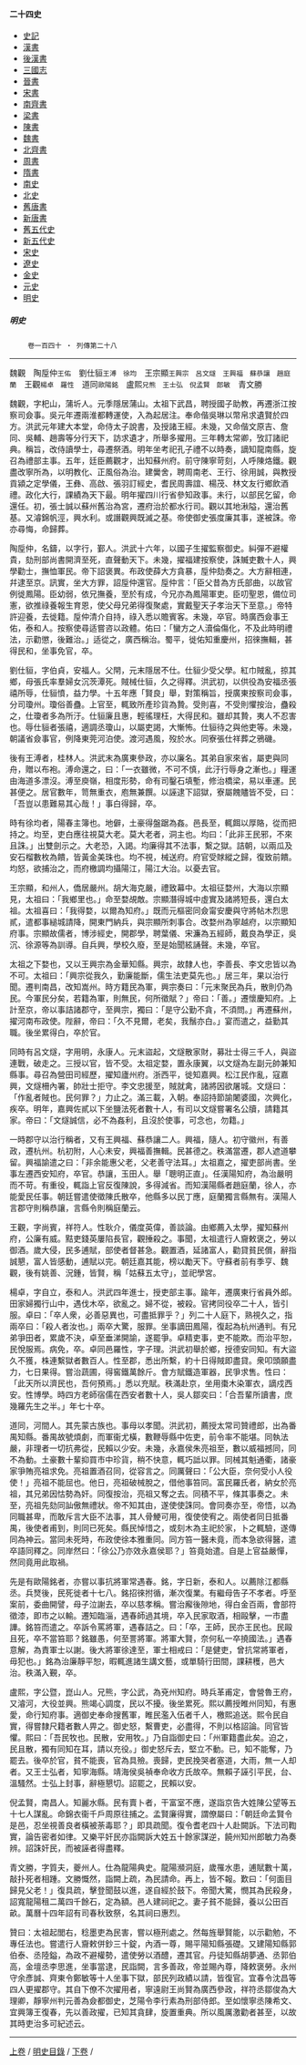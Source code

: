  



#### 二十四史

*   [史記](../a01/a01.md)
*   [漢書](../a02/a02.md)
*   [後漢書](../a03/a03.md)
*   [三國志](../a04/a04.md)
*   [晉書](../a05/a05.md)
*   [宋書](../a06/a06.md)
*   [南齊書](../a07/a07.md)
*   [梁書](../a08/a08.md)
*   [陳書](../a09/a09.md)
*   [魏書](../a10/a10.md)
*   [北齊書](../a11/a11.md)
*   [周書](../a12/a12.md)
*   [隋書](../a13/a13.md)
*   [南史](../a14/a14.md)
*   [北史](../a15/a15.md)
*   [舊唐書](../a16/a16.md)
*   [新唐書](../a17/a17.md)
*   [舊五代史](../a18/a18.md)
*   [新五代史](../a19/a19.md)
*   [宋史](../a20/a20.md)
*   [遼史](../a21/a21.md)
*   [金史](../a22/a22.md)
*   [元史](../a23/a23.md)
*   [明史](../a24/a24.md)		


##### 明史
　　
	`卷一百四十 ‧ 列傳第二十八`

* * *

魏觀　陶垕仲`王佑`　劉仕貆`王溥　徐均`　王宗顯`王興宗　呂文燧　王興福　蘇恭讓　趙庭蘭`　王觀`楊卓　羅性`　道同`歐陽銘`　盧熙`兄熊　王士弘　倪孟賢　郎敏`　青文勝

魏觀，字𣏌山，蒲圻人。元季隱居蒲山。太祖下武昌，聘授國子助教，再遷浙江按察司僉事。吳元年遷兩淮都轉運使，入為起居注。奉命偕吳琳以幣帛求遺賢於四方。洪武元年建大本堂，命侍太子說書，及授諸王經。未幾，又命偕文原吉、詹同、吳輔、趙壽等分行天下，訪求遺才，所舉多擢用。三年轉太常卿，攷訂諸祀典。稱旨，改侍讀學士，尋遷祭酒。明年坐考祀孔子禮不以時奏，謫知龍南縣，旋召為禮部主事。五年，廷臣薦觀才，出知蘇州府。前守陳寧苛刻，人呼陳烙鐵。觀盡改寧所為，以明教化、正風俗為治。建黌舍，聘周南老、王行、徐用誠，與教授貢潁之定學儀，王彝、高啟、張羽訂經史，耆民周壽誼、楊茂、林文友行鄉飲酒禮。政化大行，課績為天下最。明年擢四川行省參知政事。未行，以部民乞留，命還任。初，張士誠以蘇州舊治為宮，遷府治於都水行司。觀以其地湫隘，還治舊基。又濬錦帆涇，興水利。或譖觀興既滅之基。帝使御史張度廉其事，遂被誅。帝亦尋悔，命歸葬。

陶垕仲，名鑄，以字行，鄞人。洪武十六年，以國子生擢監察御史。糾彈不避權貴，劾刑部尚書開濟至死，直聲動天下。未幾，擢福建按察使，誅贓吏數十人，興學勸士，撫恤軍民。帝下詔褒異。布政使薛大方貪暴，垕仲劾奏之。大方辭相連，幷逮至京。訊實，坐大方罪，詔垕仲還官。垕仲言：「臣父昔為方氏部曲，以故官例徙鳳陽。臣幼弱，依兄撫養，至於有成，今兄亦為鳳陽軍吏。臣叨聖恩，備位司憲，欲推祿養報生育恩，使父母兄弟得復聚處，實戴聖天子孝治天下至意。」帝特許迎養，去徙籍。垕仲清介自持，祿入悉以贍賓客。未幾，卒官。時廣西僉事王佑，泰和人。按察使尋适嘗咨以政體。佑曰：「蠻方之人瀆倫傷化，不及此時明禮法，示勸懲，後難治。」适從之，廣西稱治。蜀平，徙佑知重慶州，招徠撫輯，甚得民和，坐事免官，卒。

劉仕貆，字伯貞，安福人。父閈，元末隱居不仕。仕貆少受父學。紅巾賊亂，掠其鄉，母張氏率羣婦女沉茨潭死。賊械仕貆，久之得釋。洪武初，以供役為安福丞張禧所辱，仕貆憤，益力學。十五年應「賢良」舉，對策稱旨，授廣東按察司僉事，分司瓊州。瓊俗善蠱。上官至，輒致所產珍貨為贄。受則喜，不受則懼按治，蠱殺之，仕瓊者多為所汙。仕貆廉且惠，輕徭理枉，大得民和。雖却其贄，夷人不忍害也。辱仕貆者張禧，適調丞瓊山，以屬吏謁，大慚怖。仕貆待之與他吏等。未幾，朝議省僉事官，例降東莞河泊使。渡河遇風，歿於水。同寮張仕祥葬之鴉磯。

後有王溥者，桂林人。洪武末為廣東參政，亦以廉名。其弟自家來省，屬吏與同舟，贈以布袍。溥命還之，曰：「一衣雖微，不可不慎，此汙行辱身之漸也。」糧運由海道多漂沒。溥至庾嶺，相度形勢，命有司鑿石填塹，修治橋梁，易以車運。民甚便之。居官數年，笥無重衣，庖無兼饌。以誣逮下詔獄，寮屬餽贐皆不受，曰：「吾豈以患難易其心哉！」事白得歸，卒。

時有徐均者，陽春主簿也。地僻，土豪得盤踞為姦。邑長至，輒餌以厚賂，從而把持之。均至，吏白應往視莫大老。莫大老者，洞主也。均曰：「此非王民邪，不來且誅。」出雙劍示之。大老恐，入謁。均廉得其不法事，繫之獄。詰朝，以兩瓜及安石榴數枚為饋，皆黃金美珠也。均不視，械送府。府官受賕縱之歸，復致前饋。均怒，欲捕治之，而府檄調均攝陽江，陽江大治。以憂去官。

王宗顯，和州人，僑居嚴州。胡大海克嚴，禮致幕中。太祖征婺州，大海以宗顯見，太祖曰：「我鄉里也。」命至婺覘敵。宗顯潛得城中虛實及諸將短長，還白太祖。太祖喜曰：「我得婺，以爾為知府。」既而元樞密同僉甯安慶與守將帖木烈思貳，遣都事縋城請降，開東門納兵，與宗顯所刺事合。改婺州為寧越府，以宗顯知府事。宗顯故儒者，博涉經史，開郡學，聘葉儀、宋濂為五經師，戴良為學正，吳沉、徐源等為訓導。自兵興，學校久廢，至是始聞絃誦聲。未幾，卒官。

太祖之下婺也，又以王興宗為金華知縣。興宗，故隸人也，李善長、李文忠皆以為不可。太祖曰：「興宗從我久，勤廉能斷，儒生法吏莫先也。」居三年，果以治行聞。遷判南昌，改知嵩州。時方籍民為軍，興宗奏曰：「元末聚民為兵，散則仍為民。今軍民分矣，若籍為軍，則無民，何所徵賦？」帝曰：「善。」遷懷慶知府。上計至京，帝以事詰諸郡守，至興宗，獨曰：「是守公勤不貪，不須問。」再遷蘇州，擢河南布政使。陛辭，帝曰：「久不見爾，老矣，我鬚亦白。」宴而遣之，益勤其職。後坐累得白，卒於官。

同時有呂文燧，字用明，永康人。元末盜起，文燧散家財，募壯士得三千人，與盜連戰，破走之。三授以官，皆不受。太祖定婺，置永康翼，以文燧為左副元帥兼知縣事。尋召為營田司經歷，擢知廬州府。浙西平，徙知嘉興。松江民作亂，寇嘉興，文燧柵內署，帥壯士拒守。李文忠援至，賊就禽，諸將因欲屠城。文燧曰：「作亂者賊也。民何罪？」力止之。滿三載，入朝。奉詔持節諭闍婆國，次興化，疾卒。明年，嘉興佐貳以下坐鹽法死者數十人，有司以文燧嘗署名公牘，請籍其家。帝曰：「文燧誠信，必不為姦利，且沒於使事，可念也，勿籍。」

一時郡守以治行稱者，又有王興福、蘇恭讓二人。興福，隨人。初守徽州，有善政，遷杭州。杭初附，人心未安，興福善撫輯。民甚德之。秩滿當遷，郡人遮道攀留。興福諭遣之曰：「非余能惠父老，父老善守法耳。」太祖嘉之，擢吏部尚書。坐事左遷西安知府，卒官。恭讓，玉田人。舉「聰明正直」。任漢陽知府，為治嚴明而不苛。有重役，輒詣上官反復陳說，多得減省。而知漢陽縣者趙庭蘭，徐人，亦能愛民任事。朝廷嘗遣使徵陳氏散卒，他縣多以民丁應，庭蘭獨言縣無有。漢陽人言郡守則稱恭讓，言縣令則稱庭蘭云。

王觀，字尚賓，祥符人。性耿介，儀度英偉，善談論。由鄉薦入太學，擢知蘇州府，公廉有威。黠吏錢英屢陷長官，觀捶殺之。事聞，太祖遣行人齎敕褒之，勞以御酒。歲大侵，民多逋賦，部使者督甚急。觀置酒，延諸富人，勸貸貧民償，辭指誠懇，富人皆感動，逋賦以完。朝廷嘉其能，榜以勵天下。守蘇者前有季亨、魏觀，後有姚善、況鍾，皆賢，稱「姑蘇五太守」，並祀學宮。

楊卓，字自立，泰和人。洪武四年進士，授吏部主事。踰年，遷廣東行省員外郎。田家婦獨行山中，遇伐木卒，欲亂之。婦不從，被殺。官拷同役卒二十人，皆引服。卓曰：「卒人衆，必善惡異也，可盡抵罪乎？」列二十人庭下，熟視久之，指兩卒曰：「殺人者汝也。」兩卒大驚，服罪。坐事謫田鳳陽，復起為杭州通判。有兄弟爭田者，累歲不決，卓至垂涕開諭，遂罷爭。卓精吏事，吏不能欺。而治平恕，民悅服焉。病免，卒。卓同邑羅性，字子理。洪武初舉於鄉，授德安同知。有大盜久不獲，株連繫獄者數百人。性至郡，悉出所繫，約十日得賊即盡貸。衆叩頭願盡力，七日果得。嘗治蔬圃，得窖鐵萬餘斤。會方賦鐵造軍器，民爭求售。性曰：「此天所以濟民也，吾何預焉。」悉以充賦。秩滿赴京，坐用棗木染軍衣，謫戍西安。性博學。時四方老師宿儒在西安者數十人，吳人鄒奕曰：「合吾輩所讀書，庶幾羅先生之半。」年七十卒。

道同，河間人。其先蒙古族也。事母以孝聞。洪武初，薦授太常司贊禮郎，出為番禺知縣。番禺故號煩劇，而軍衞尤橫，數鞭辱縣中佐吏，前令率不能堪。同執法嚴，非理者一切抗弗從，民賴以少安。未幾，永嘉侯朱亮祖至，數以威福撼同，同不為動。土豪數十輩抑買市中珍貨，稍不快意，輒巧詆以罪。同械其魁通衢，諸豪家爭賄亮祖求免。亮祖置酒召同，從容言之。同厲聲曰：「公大臣，奈何受小人役使！」亮祖不能屈也。他日，亮祖破械脫之，借他事笞同。富民羅氏者，納女於亮祖，其兄弟因怙勢為奸。同復按治，亮祖又奪之去。同積不平，條其事奏之。未至，亮祖先劾同訕傲無禮狀。帝不知其由，遂使使誅同。會同奏亦至，帝悟，以為同職甚卑，而敢斥言大臣不法事，其人骨鯁可用，復使使宥之。兩使者同日抵番禺，後使者甫到，則同已死矣。縣民悼惜之，或刻木為主祀於家，卜之輒驗，遂傳同為神云。當同未死時，布政使徐本雅重同。同方笞一醫未竟，而本急欲得醫，遣卒語同釋之。同岸然曰：「徐公乃亦效永嘉侯耶？」笞竟始遣。自是上官益嚴憚，然同竟用此取禍。

先是有歐陽銘者，亦嘗以事抗將軍常遇春。銘，字日新，泰和人。以薦除江都縣丞。兵燹後，民死徙者十七八。銘招徠拊循，漸次復業。有繼母告子不孝者。呼至案前，委曲開譬，母子泣謝去，卒以慈孝稱。嘗治廨後隙地，得白金百兩，會部符徵漆，即市之以輸。遷知臨淄，遇春師過其境，卒入民家取酒，相毆擊，一市盡譁。銘笞而遣之。卒訴令罵將軍，遇春詰之。曰：「卒，王師，民亦王民也。民毆且死，卒不當笞耶？銘雖愚，何至詈將軍。將軍大賢，奈何私一卒撓國法。」遇春意解，為責軍士以謝。後大將軍徐達至，軍士相戒曰：「是健吏，曾抗常將軍者，毋犯也。」銘為治廉靜平恕，暇輒進諸生講文藝，或單騎行田間，課耕穫，邑大治。秩滿入覲，卒。

盧熙，字公暨，崑山人。兄熊，字公武，為兗州知府。時兵革甫定，會營魯王府，又濬河，大役並興。熊竭心調度，民以不擾。後坐累死。熙以薦授睢州同知，有惠愛，命行知府事。適御史奉命搜舊軍，睢民濫入伍者千人，檄熙追送。熙令民自實，得嘗隸尺籍者數人畀之。御史怒，繫曹吏，必盡得，不則以格詔論。同官皆懼。熙曰：「吾民牧也。民散，安用牧。」乃自詣御史曰：「州軍籍盡此矣。迫之，民且散，獨有同知在耳，請以充役。」御史怒斥去，堅立不動。已，知不能奪，乃罷去。後卒於官，貧不能喪，官為具殮。喪歸，吏民挽哭者塞道，大雨，無一人却者。又王士弘者，知寧海縣。靖海侯吳禎奉命收方氏故卒。無賴子誣引平民，台、溫騷然。士弘上封事，辭極懇切。詔罷之，民賴以安。

倪孟賢，南昌人。知麗水縣。民有賣卜者，干富室不應，遂詣京告大姓陳公望等五十七人謀亂。命錦衣衞千戶周原往捕之。孟賢廉得實，謂僚屬曰：「朝廷命孟賢令是邑，忍坐視善良者橫被荼毒耶？」即具疏聞。復令耆老四十人赴闕訴。下法司鞫實，論告密者如律。又樂平奸民亦詣闕訴大姓五十餘家謀逆，饒州知州郎敏力為奏辨。詔誅奸民，而被誣者得盡釋。

青文勝，字質夫，夔州人。仕為龍陽典史。龍陽瀕洞庭，歲罹水患，逋賦數十萬，敲扑死者相踵。文勝慨然，詣闕上疏，為民請命。再上，皆不報。歎曰：「何面目歸見父老！」復具疏，擊登聞鼓以進，遂自經於鼓下。帝聞大驚，憫其為民殺身，詔寬龍陽租二萬四千餘石，定為額。邑人建祠祀之。妻子貧不能歸，養以公田百畝。萬曆十四年詔有司春秋致祭，名其祠曰惠烈。

贊曰：太祖起閭右，稔墨吏為民害，嘗以極刑處之。然每旌舉賢能，以示勸勉，不專任法也。嘗遣行人齎敕併鈔三十錠，內酒一尊，賜平陽知縣張礎。又建陽知縣郭伯泰、丞陸鎰，為政不避權勢，遣使勞以酒醴，遷其官。丹徒知縣胡夢通、丞郭伯高，金壇丞李思進，坐事當逮，民詣闕，言多善政，帝並賜內尊，降敕褒勞。永州守余彥誠、齊東令鄭敏等十人坐事下獄，部民列政績以請，皆復官。宜春令沈昌等四人更擢郡守。其自下僚不次擢用者，寧遠尉王尚賢為廣西參政，祥符丞鄒俊為大理卿，靜寧州判元善為僉都御史，芝陽令李行素為刑部侍郎。至如懷寧丞陳希文、宜興簿王復春，先以善政擢，已知其貪肆，旋置重典。所以風厲激勸者甚至，以故其時吏治多可紀述云。

* * *

  [上卷](139.md) / [明史目錄](a24.md) / [下卷](141.md) / 

    
